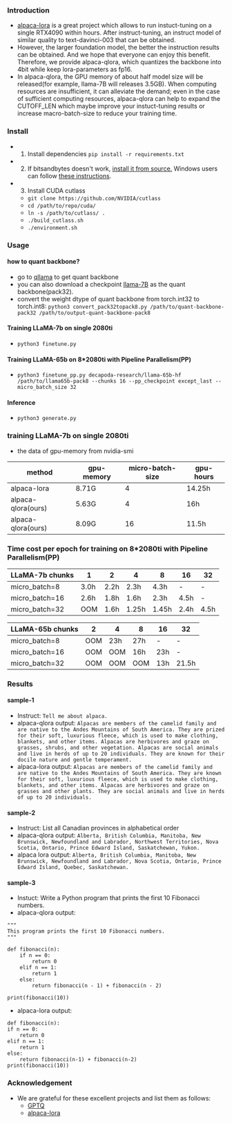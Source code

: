 ### Introduction
- [alpaca-lora](https://github.com/tloen/alpaca-lora) is a great project which allows to run instuct-tuning on a single RTX4090 within hours. After instruct-tuning, an instruct model of similar quality to text-davinci-003 that can be obtained.
- However, the larger foundation model, the better the instruction results can be obtained. And we hope that everyone can enjoy this benefit. Therefore, we provide alpaca-qlora, which quantizes the backbone into 4bit while keep lora-parameters as fp16. 
- In alpaca-qlora, the GPU memory of about half model size will be released(for example, llama-7B will releases 3.5GB). When computing resources are insufficient, it can alleviate the demand; even in the case of sufficient computing resources, alpaca-qlora can help to expand the CUTOFF\_LEN which maybe improve your instuct-tuning results or increase macro-batch-size to reduce your training time.

### Install 
- 1. Install dependencies
`pip install -r requirements.txt`

- 2. If bitsandbytes doesn't work, [install it from source.](https://github.com/TimDettmers/bitsandbytes/blob/main/compile_from_source.md) Windows users can follow [these instructions](https://github.com/tloen/alpaca-lora/issues/17).

- 3. Install CUDA cutlass
  - `git clone https://github.com/NVIDIA/cutlass`
  - `cd /path/to/repo/cuda/`
  - `ln -s /path/to/cutlass/ .`
  - `./build_cutlass.sh`
  - `./environment.sh`

### Usage
#### how to quant backbone?
- go to [qllama](https://github.com/megvii-research/Sparsebit/tree/main/large_language_models/llama/quantization) to get quant backbone
- you can also download a checkpoint [llama-7B](https://drive.google.com/file/d/1qcwDiHbJAZNd4l2SFtshrEs2G1VHr6MK/view?usp=share_link) as the quant backbone(pack32).
- convert the weight dtype of quant backbone from torch.int32 to torch.int8: `python3 convert_pack32topack8.py /path/to/quant-backbone-pack32 /path/to/output-quant-backbone-pack8`

#### Training LLaMA-7b on single 2080ti
- `python3 finetune.py`

#### Training LLaMA-65b on 8*2080ti with Pipeline Parallelism(PP)
- `python3 finetune_pp.py decapoda-research/llama-65b-hf /path/to/llama65b-pack8 --chunks 16 --pp_checkpoint except_last --micro_batch_size 32`

#### Inference
- `python3 generate.py`

### training LLaMA-7b on single 2080ti
- the data of gpu-memory from nvidia-smi

method | gpu-memory | micro-batch-size | gpu-hours
--- | --- | --- | --- |
alpaca-lora | 8.71G | 4 | 14.25h |
alpaca-qlora(ours) | 5.63G | 4 | 16h | 
alpaca-qlora(ours) | 8.09G | 16 | 11.5h | 

### Time cost per epoch for training on 8*2080ti with Pipeline Parallelism(PP)

|LLaMA-7b chunks|1|2|4|8|16|32|
|---|---|---|---|---|---|---|
|micro_batch=8|3.0h|2.2h|2.3h|4.3h|-|-|
|micro_batch=16|2.6h|1.8h|1.6h|2.3h|4.5h|-|
|micro_batch=32|OOM|1.6h|1.25h|1.45h|2.4h|4.5h|

|LLaMA-65b chunks|2|4|8|16|32|
|---|---|---|---|---|---|
|micro_batch=8|OOM|23h|27h|-|-|
|micro_batch=16|OOM|OOM|16h|23h|-|
|micro_batch=32|OOM|OOM|OOM|13h|21.5h|



### Results
#### sample-1
- Instruct: `Tell me about alpaca.`
- alpaca-qlora output: `Alpacas are members of the camelid family and are native to the Andes Mountains of South America. They are prized for their soft, luxurious fleece, which is used to make clothing, blankets, and other items. Alpacas are herbivores and graze on grasses, shrubs, and other vegetation. Alpacas are social animals and live in herds of up to 20 individuals. They are known for their docile nature and gentle temperament.`
- alpaca-lora output: `Alpacas are members of the camelid family and are native to the Andes Mountains of South America. They are known for their soft, luxurious fleece, which is used to make clothing, blankets, and other items. Alpacas are herbivores and graze on grasses and other plants. They are social animals and live in herds of up to 20 individuals.`

#### sample-2
- Instruct: List all Canadian provinces in alphabetical order
- alpaca-qlora output: `Alberta, British Columbia, Manitoba, New Brunswick, Newfoundland and Labrador, Northwest Territories, Nova Scotia, Ontario, Prince Edward Island, Saskatchewan, Yukon.`
- alpaca lora output: `Alberta, British Columbia, Manitoba, New Brunswick, Newfoundland and Labrador, Nova Scotia, Ontario, Prince Edward Island, Quebec, Saskatchewan.`

#### sample-3
- Instuct: Write a Python program that prints the first 10 Fibonacci numbers.
- alpaca-qlora output:
```
"""
This program prints the first 10 Fibonacci numbers.
"""

def fibonacci(n):
    if n == 0:
        return 0
    elif n == 1:
        return 1
    else:
        return fibonacci(n - 1) + fibonacci(n - 2)

print(fibonacci(10))
```

- alpaca-lora output:
```
def fibonacci(n):
if n == 0:
    return 0
elif n == 1:
    return 1
else:
    return fibonacci(n-1) + fibonacci(n-2)
print(fibonacci(10))
```

### Acknowledgement
- We are grateful for these excellent projects and list them as follows:
  - [GPTQ](https://github.com/IST-DASLab/gptq)
  - [alpaca-lora](https://github.com/tloen/alpaca-lora)
